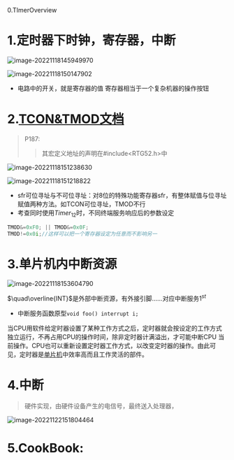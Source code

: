 0.TImerOverview

# 1.定时器下时钟，寄存器，中断

![image-20221118145949970](https://s2.loli.net/2022/11/18/K3kr4qnILWwC9dP.png)

![image-20221118150147902](https://s2.loli.net/2022/11/18/4DsASqrPmUghNz5.png)

* 电路中的开关，就是寄存器的值 寄存器相当于一个复杂机器的操作按钮

# 2.[TCON&TMOD文档]("D:\Eachan_cs\51things\STC89Cxx中文参考手册.pdf")

> P187:
>
> > 其宏定义地址的声明在#include<RTG52.h>中

![image-20221118151238630](https://s2.loli.net/2022/11/18/GSC9mjkM81dF42X.png)

![image-20221118151218822](https://s2.loli.net/2022/11/18/AXdx8MHFBObGjph.png)

* sfr可位寻址与不可位寻址：对8位的特殊功能寄存器sfr，有整体赋值与位寻址赋值两种方法。如TCON可位寻址，TMOD不行
* 考查同时使用$Timer_{12}$时，不同终端服务响应后的参数设定

~~~C++
TMOD&=0xF0; || TMOD&=0x0F;
TMOD!=0x0i;//这样可以把一个寄存器设定为任意而不影响另一
~~~



# 3.单片机内中断资源

![image-20221118153604790](https://s2.loli.net/2022/11/18/MPZtSfVUld7buCX.png)

$\quad\overline{INT}$是外部中断资源，有外接引脚……对应中断服务$1^{st}$

* 中断服务函数原型`void foo() interrupt i;`

当CPU用软件给定时器设置了某种工作方式之后，定时器就会按设定的工作方式独立运行，不再占用CPU的操作时间，除非定时器计满溢出，才可能中断CPU 当前操作。CPU也可以重新设置定时器工作方式，以改变定时器的操作。由此可见，定时器是[单片机](https://so.csdn.net/so/search?q=单片机&spm=1001.2101.3001.7020)中效率高而且工作灵活的部件。

# 4.中断

> 硬件实现，由硬件设备产生的电信号，最终送入处理器，

![image-20221122151804464](https://s2.loli.net/2022/11/22/MTu8AyL1bkiBol4.png)

# 5.CookBook: